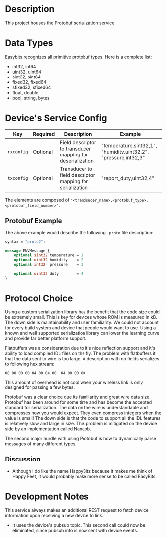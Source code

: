 # Description
This project houses the Protobuf serialization service

# Data Types
Easybits recognizes all primitive protobuf types. Here is a complete list:
* int32, int64
* uint32, uint64
* sint32, sint64
* fixed32, fixed64
* sfixed32, sfixed64
* float, double
* bool, string, bytes

# Device's Service Config

| Key        | Required | Description | Example |
| ---------- | -------- | ----------- | ------- |
| `rxconfig` | Optional | Field descriptor to transducer mapping for deserialization | "temperature,sint32,1", "humidity,uint32,2", "pressure,int32,3" |
| `txconfig` | Optional | Transducer to field descriptor mapping for serialization | "report_duty,uint32,4" |

The elements are composed of `"<trandsucer_name>,<protobuf_type>,<protobuf_field_number>"`.

## Protobuf Example

The above example would describe the following `.proto` file description:

```protobuf
syntax = "proto2";

message ENVMessage {
	optional sint32 temperature = 1;
	optional uint32 humidity    = 2;
	optional int32  pressure    = 3;

	optional uint32 duty        = 4;
}

```

# Protocol Choice

Using a custom serialization library has the benefit that the code size could be extremely small.
This is key for devices whose ROM is measured in kB. The down side is maintainability and user familiarity.
We could not account for every build system and device that people would want to use. Using a known and well
supported serialization library can lower the learning curve and provide far better platform support.

Flatbuffers was a consideration due to it's nice reflection support and it's ability to load compiled IDL files on the fly.
The problem with flatbuffers it that the data sent to wire is too large. A description with no fields serializes to following hex stream:
```
08 00 00 00 04 00 04 00  04 00 00 00
```
This amount of overhead is not cool when your wireless link is only designed for passing a few bytes.

Protobuf was a clear choice due its familiarity and great wire data size.
Protobuf has been around for some time and has become the accepted standard for serialization.
The data on the wire is understandable and compresses how you would expect.
They even compress integers when the value is small!
The down side is that the code to support all the IDL features is relatively slow and large in size.
This problem is mitigated on the device side by an implementation called Nanopb.

The second major hurdle with using Protobuf is how to dynamically parse messages of many different types.

## Discussion
* Although I do like the name HappyBitz because it makes me think of Happy Feet, it would probably
  make more sense to be called EasyBits.

# Development Notes
This service always makes an additional REST request to fetch device information
upon receiving a new device to link.
* It uses the device's pubsub topic.
This second call could now be eliminated, since pubsub info is now sent with
device events.